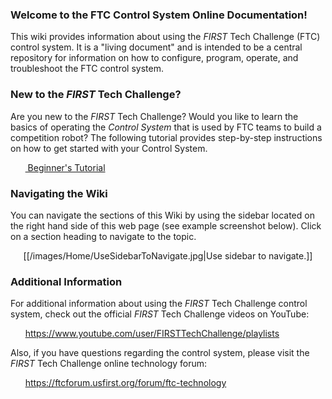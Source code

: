 ### Welcome to the FTC Control System Online Documentation!

This wiki provides information about using the _FIRST_ Tech Challenge (FTC) control system. It is a "living document" and is intended to be a central repository for information on how to configure, program, operate, and troubleshoot the FTC control system.

### New to the _FIRST_ Tech Challenge?

Are you new to the _FIRST_ Tech Challenge?  Would you like to learn the basics of operating the _Control System_ that is used by FTC teams to build a competition robot?  The following tutorial provides step-by-step instructions on how to get started with your Control System.  

&nbsp;&nbsp;&nbsp;&nbsp;&nbsp;&nbsp;[ Beginner's Tutorial ]()

### Navigating the Wiki
You can navigate the sections of this Wiki by using the sidebar located on the right hand side of this web page (see example screenshot below). Click on a section heading to navigate to the topic.

<p align="center">[[/images/Home/UseSidebarToNavigate.jpg|Use sidebar to navigate.]]<p>


### Additional Information
For additional information about using the _FIRST_ Tech Challenge control system, check out the official _FIRST_ Tech Challenge videos on YouTube:

&nbsp;&nbsp;&nbsp;&nbsp;&nbsp;&nbsp;https://www.youtube.com/user/FIRSTTechChallenge/playlists

Also, if you have questions regarding the control system, please visit the _FIRST_ Tech Challenge online technology forum:

&nbsp;&nbsp;&nbsp;&nbsp;&nbsp;&nbsp;https://ftcforum.usfirst.org/forum/ftc-technology
